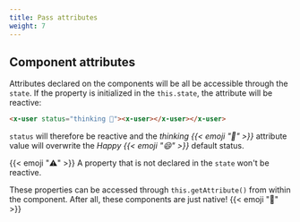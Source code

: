 ```yaml
---
title: Pass attributes
weight: 7
---
```


## Component attributes

Attributes declared on the components will be all be accessible through the `state`.
If the property is initialized in the `this.state`, the attribute will be reactive:

```html
<x-user status="thinking 🤔"><x-user></x-user></x-user>
```

`status` will therefore be reactive and the _thinking {{< emoji "🤔" >}}_ attribute value will overwrite the _Happy {{< emoji "😄" >}}_ default status.

{{< emoji "⚠️" >}} A property that is not declared in the `state` won't be reactive.

These properties can be accessed through `this.getAttribute()` from within the component.
After all, these components are just native! {{< emoji "🏡" >}}
